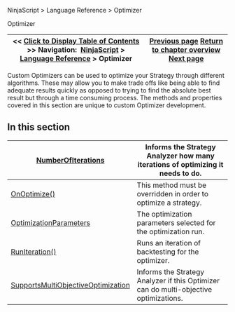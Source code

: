 ﻿
NinjaScript > Language Reference > Optimizer

Optimizer

| << [Click to Display Table of Contents](optimizer.md) >> **Navigation:**     [NinjaScript](ninjascript-1.md) > [Language Reference](language_reference_wip-1.md) > Optimizer | [Previous page](optimization_fitness_value-1.md) [Return to chapter overview](language_reference_wip-1.md) [Next page](numberofiterations-1.md) |
| --- | --- |
Custom Optimizers can be used to optimize your Strategy through different algorithms. These may allow you to make trade offs like being able to find adequate results quickly as opposed to trying to find the absolute best result but through a time consuming process. The methods and properties covered in this section are unique to custom Optimizer development.
 
## In this section

| [NumberOfIterations](numberofiterations-1.md) | Informs the Strategy Analyzer how many iterations of optimizing it needs to do. |
| --- | --- |
| [OnOptimize()](onoptimize-1.md) | This method must be overridden in order to optimize a strategy. |
| [OptimizationParameters](optimizationparameters-1.md) | The optimization parameters selected for the optimization run. |
| [RunIteration()](runiteration-1.md) | Runs an iteration of backtesting for the optimizer. |
| [SupportsMultiObjectiveOptimization](supportsmultiobjectiveoptimiza-1.md) | Informs the Strategy Analyzer if this Optimizer can do multi-objective optimizations. |

